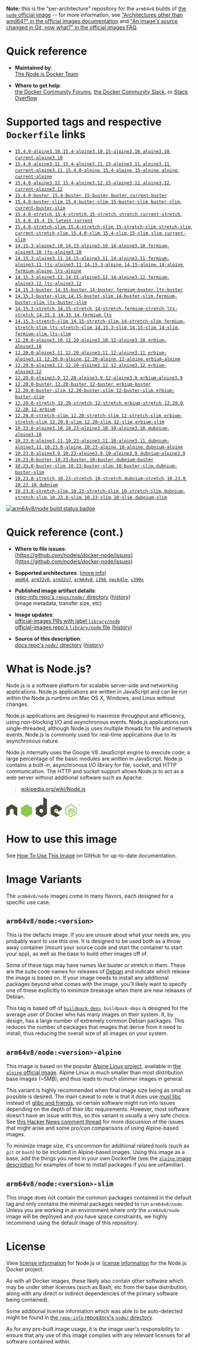<!--

********************************************************************************

WARNING:

    DO NOT EDIT "node/README.md"

    IT IS AUTO-GENERATED

    (from the other files in "node/" combined with a set of templates)

********************************************************************************

-->

**Note:** this is the "per-architecture" repository for the `arm64v8` builds of [the `node` official image](https://hub.docker.com/_/node) -- for more information, see ["Architectures other than amd64?" in the official images documentation](https://github.com/docker-library/official-images#architectures-other-than-amd64) and ["An image's source changed in Git, now what?" in the official images FAQ](https://github.com/docker-library/faq#an-images-source-changed-in-git-now-what).

# Quick reference

-	**Maintained by**:  
	[The Node.js Docker Team](https://github.com/nodejs/docker-node)

-	**Where to get help**:  
	[the Docker Community Forums](https://forums.docker.com/), [the Docker Community Slack](https://dockr.ly/slack), or [Stack Overflow](https://stackoverflow.com/search?tab=newest&q=docker)

# Supported tags and respective `Dockerfile` links

-	[`15.4.0-alpine3.10`, `15.4-alpine3.10`, `15-alpine3.10`, `alpine3.10`, `current-alpine3.10`](https://github.com/nodejs/docker-node/blob/dd05dd89c6e158a4893109e42d51cd0f5065d631/15/alpine3.10/Dockerfile)
-	[`15.4.0-alpine3.11`, `15.4-alpine3.11`, `15-alpine3.11`, `alpine3.11`, `current-alpine3.11`, `15.4.0-alpine`, `15.4-alpine`, `15-alpine`, `alpine`, `current-alpine`](https://github.com/nodejs/docker-node/blob/dd05dd89c6e158a4893109e42d51cd0f5065d631/15/alpine3.11/Dockerfile)
-	[`15.4.0-alpine3.12`, `15.4-alpine3.12`, `15-alpine3.12`, `alpine3.12`, `current-alpine3.12`](https://github.com/nodejs/docker-node/blob/dd05dd89c6e158a4893109e42d51cd0f5065d631/15/alpine3.12/Dockerfile)
-	[`15.4.0-buster`, `15.4-buster`, `15-buster`, `buster`, `current-buster`](https://github.com/nodejs/docker-node/blob/dd05dd89c6e158a4893109e42d51cd0f5065d631/15/buster/Dockerfile)
-	[`15.4.0-buster-slim`, `15.4-buster-slim`, `15-buster-slim`, `buster-slim`, `current-buster-slim`](https://github.com/nodejs/docker-node/blob/dd05dd89c6e158a4893109e42d51cd0f5065d631/15/buster-slim/Dockerfile)
-	[`15.4.0-stretch`, `15.4-stretch`, `15-stretch`, `stretch`, `current-stretch`, `15.4.0`, `15.4`, `15`, `latest`, `current`](https://github.com/nodejs/docker-node/blob/dd05dd89c6e158a4893109e42d51cd0f5065d631/15/stretch/Dockerfile)
-	[`15.4.0-stretch-slim`, `15.4-stretch-slim`, `15-stretch-slim`, `stretch-slim`, `current-stretch-slim`, `15.4.0-slim`, `15.4-slim`, `15-slim`, `slim`, `current-slim`](https://github.com/nodejs/docker-node/blob/dd05dd89c6e158a4893109e42d51cd0f5065d631/15/stretch-slim/Dockerfile)
-	[`14.15.3-alpine3.10`, `14.15-alpine3.10`, `14-alpine3.10`, `fermium-alpine3.10`, `lts-alpine3.10`](https://github.com/nodejs/docker-node/blob/a876b9aa22cb77bc219ec8e14b6bd5a03ad5db6d/14/alpine3.10/Dockerfile)
-	[`14.15.3-alpine3.11`, `14.15-alpine3.11`, `14-alpine3.11`, `fermium-alpine3.11`, `lts-alpine3.11`, `14.15.3-alpine`, `14.15-alpine`, `14-alpine`, `fermium-alpine`, `lts-alpine`](https://github.com/nodejs/docker-node/blob/a876b9aa22cb77bc219ec8e14b6bd5a03ad5db6d/14/alpine3.11/Dockerfile)
-	[`14.15.3-alpine3.12`, `14.15-alpine3.12`, `14-alpine3.12`, `fermium-alpine3.12`, `lts-alpine3.12`](https://github.com/nodejs/docker-node/blob/a876b9aa22cb77bc219ec8e14b6bd5a03ad5db6d/14/alpine3.12/Dockerfile)
-	[`14.15.3-buster`, `14.15-buster`, `14-buster`, `fermium-buster`, `lts-buster`](https://github.com/nodejs/docker-node/blob/a876b9aa22cb77bc219ec8e14b6bd5a03ad5db6d/14/buster/Dockerfile)
-	[`14.15.3-buster-slim`, `14.15-buster-slim`, `14-buster-slim`, `fermium-buster-slim`, `lts-buster-slim`](https://github.com/nodejs/docker-node/blob/a876b9aa22cb77bc219ec8e14b6bd5a03ad5db6d/14/buster-slim/Dockerfile)
-	[`14.15.3-stretch`, `14.15-stretch`, `14-stretch`, `fermium-stretch`, `lts-stretch`, `14.15.3`, `14.15`, `14`, `fermium`, `lts`](https://github.com/nodejs/docker-node/blob/a876b9aa22cb77bc219ec8e14b6bd5a03ad5db6d/14/stretch/Dockerfile)
-	[`14.15.3-stretch-slim`, `14.15-stretch-slim`, `14-stretch-slim`, `fermium-stretch-slim`, `lts-stretch-slim`, `14.15.3-slim`, `14.15-slim`, `14-slim`, `fermium-slim`, `lts-slim`](https://github.com/nodejs/docker-node/blob/a876b9aa22cb77bc219ec8e14b6bd5a03ad5db6d/14/stretch-slim/Dockerfile)
-	[`12.20.0-alpine3.10`, `12.20-alpine3.10`, `12-alpine3.10`, `erbium-alpine3.10`](https://github.com/nodejs/docker-node/blob/ecab21f67543ce370cca404b925b21fdc35ea0b2/12/alpine3.10/Dockerfile)
-	[`12.20.0-alpine3.11`, `12.20-alpine3.11`, `12-alpine3.11`, `erbium-alpine3.11`, `12.20.0-alpine`, `12.20-alpine`, `12-alpine`, `erbium-alpine`](https://github.com/nodejs/docker-node/blob/ecab21f67543ce370cca404b925b21fdc35ea0b2/12/alpine3.11/Dockerfile)
-	[`12.20.0-alpine3.12`, `12.20-alpine3.12`, `12-alpine3.12`, `erbium-alpine3.12`](https://github.com/nodejs/docker-node/blob/ecab21f67543ce370cca404b925b21fdc35ea0b2/12/alpine3.12/Dockerfile)
-	[`12.20.0-alpine3.9`, `12.20-alpine3.9`, `12-alpine3.9`, `erbium-alpine3.9`](https://github.com/nodejs/docker-node/blob/ecab21f67543ce370cca404b925b21fdc35ea0b2/12/alpine3.9/Dockerfile)
-	[`12.20.0-buster`, `12.20-buster`, `12-buster`, `erbium-buster`](https://github.com/nodejs/docker-node/blob/ecab21f67543ce370cca404b925b21fdc35ea0b2/12/buster/Dockerfile)
-	[`12.20.0-buster-slim`, `12.20-buster-slim`, `12-buster-slim`, `erbium-buster-slim`](https://github.com/nodejs/docker-node/blob/ecab21f67543ce370cca404b925b21fdc35ea0b2/12/buster-slim/Dockerfile)
-	[`12.20.0-stretch`, `12.20-stretch`, `12-stretch`, `erbium-stretch`, `12.20.0`, `12.20`, `12`, `erbium`](https://github.com/nodejs/docker-node/blob/ecab21f67543ce370cca404b925b21fdc35ea0b2/12/stretch/Dockerfile)
-	[`12.20.0-stretch-slim`, `12.20-stretch-slim`, `12-stretch-slim`, `erbium-stretch-slim`, `12.20.0-slim`, `12.20-slim`, `12-slim`, `erbium-slim`](https://github.com/nodejs/docker-node/blob/ecab21f67543ce370cca404b925b21fdc35ea0b2/12/stretch-slim/Dockerfile)
-	[`10.23.0-alpine3.10`, `10.23-alpine3.10`, `10-alpine3.10`, `dubnium-alpine3.10`](https://github.com/nodejs/docker-node/blob/c2604466d06ba562fd9040d18c57af16545c6a5b/10/alpine3.10/Dockerfile)
-	[`10.23.0-alpine3.11`, `10.23-alpine3.11`, `10-alpine3.11`, `dubnium-alpine3.11`, `10.23.0-alpine`, `10.23-alpine`, `10-alpine`, `dubnium-alpine`](https://github.com/nodejs/docker-node/blob/c2604466d06ba562fd9040d18c57af16545c6a5b/10/alpine3.11/Dockerfile)
-	[`10.23.0-alpine3.9`, `10.23-alpine3.9`, `10-alpine3.9`, `dubnium-alpine3.9`](https://github.com/nodejs/docker-node/blob/c2604466d06ba562fd9040d18c57af16545c6a5b/10/alpine3.9/Dockerfile)
-	[`10.23.0-buster`, `10.23-buster`, `10-buster`, `dubnium-buster`](https://github.com/nodejs/docker-node/blob/c2604466d06ba562fd9040d18c57af16545c6a5b/10/buster/Dockerfile)
-	[`10.23.0-buster-slim`, `10.23-buster-slim`, `10-buster-slim`, `dubnium-buster-slim`](https://github.com/nodejs/docker-node/blob/c2604466d06ba562fd9040d18c57af16545c6a5b/10/buster-slim/Dockerfile)
-	[`10.23.0-stretch`, `10.23-stretch`, `10-stretch`, `dubnium-stretch`, `10.23.0`, `10.23`, `10`, `dubnium`](https://github.com/nodejs/docker-node/blob/c2604466d06ba562fd9040d18c57af16545c6a5b/10/stretch/Dockerfile)
-	[`10.23.0-stretch-slim`, `10.23-stretch-slim`, `10-stretch-slim`, `dubnium-stretch-slim`, `10.23.0-slim`, `10.23-slim`, `10-slim`, `dubnium-slim`](https://github.com/nodejs/docker-node/blob/c2604466d06ba562fd9040d18c57af16545c6a5b/10/stretch-slim/Dockerfile)

[![arm64v8/node build status badge](https://img.shields.io/jenkins/s/https/doi-janky.infosiftr.net/job/multiarch/job/arm64v8/job/node.svg?label=arm64v8/node%20%20build%20job)](https://doi-janky.infosiftr.net/job/multiarch/job/arm64v8/job/node/)

# Quick reference (cont.)

-	**Where to file issues**:  
	[https://github.com/nodejs/docker-node/issues](https://github.com/nodejs/docker-node/issues)

-	**Supported architectures**: ([more info](https://github.com/docker-library/official-images#architectures-other-than-amd64))  
	[`amd64`](https://hub.docker.com/r/amd64/node/), [`arm32v6`](https://hub.docker.com/r/arm32v6/node/), [`arm32v7`](https://hub.docker.com/r/arm32v7/node/), [`arm64v8`](https://hub.docker.com/r/arm64v8/node/), [`i386`](https://hub.docker.com/r/i386/node/), [`ppc64le`](https://hub.docker.com/r/ppc64le/node/), [`s390x`](https://hub.docker.com/r/s390x/node/)

-	**Published image artifact details**:  
	[repo-info repo's `repos/node/` directory](https://github.com/docker-library/repo-info/blob/master/repos/node) ([history](https://github.com/docker-library/repo-info/commits/master/repos/node))  
	(image metadata, transfer size, etc)

-	**Image updates**:  
	[official-images PRs with label `library/node`](https://github.com/docker-library/official-images/pulls?q=label%3Alibrary%2Fnode)  
	[official-images repo's `library/node` file](https://github.com/docker-library/official-images/blob/master/library/node) ([history](https://github.com/docker-library/official-images/commits/master/library/node))

-	**Source of this description**:  
	[docs repo's `node/` directory](https://github.com/docker-library/docs/tree/master/node) ([history](https://github.com/docker-library/docs/commits/master/node))

# What is Node.js?

Node.js is a software platform for scalable server-side and networking applications. Node.js applications are written in JavaScript and can be run within the Node.js runtime on Mac OS X, Windows, and Linux without changes.

Node.js applications are designed to maximize throughput and efficiency, using non-blocking I/O and asynchronous events. Node.js applications run single-threaded, although Node.js uses multiple threads for file and network events. Node.js is commonly used for real-time applications due to its asynchronous nature.

Node.js internally uses the Google V8 JavaScript engine to execute code; a large percentage of the basic modules are written in JavaScript. Node.js contains a built-in, asynchronous I/O library for file, socket, and HTTP communication. The HTTP and socket support allows Node.js to act as a web server without additional software such as Apache.

> [wikipedia.org/wiki/Node.js](https://en.wikipedia.org/wiki/Node.js)

![logo](https://raw.githubusercontent.com/docker-library/docs/01c12653951b2fe592c1f93a13b4e289ada0e3a1/node/logo.png)

# How to use this image

See [How To Use This Image](https://github.com/nodejs/docker-node/blob/master/README.md#how-to-use-this-image) on GitHub for up-to-date documentation.

# Image Variants

The `arm64v8/node` images come in many flavors, each designed for a specific use case.

## `arm64v8/node:<version>`

This is the defacto image. If you are unsure about what your needs are, you probably want to use this one. It is designed to be used both as a throw away container (mount your source code and start the container to start your app), as well as the base to build other images off of.

Some of these tags may have names like buster or stretch in them. These are the suite code names for releases of [Debian](https://wiki.debian.org/DebianReleases) and indicate which release the image is based on. If your image needs to install any additional packages beyond what comes with the image, you'll likely want to specify one of these explicitly to minimize breakage when there are new releases of Debian.

This tag is based off of [`buildpack-deps`](https://hub.docker.com/_/buildpack-deps/). `buildpack-deps` is designed for the average user of Docker who has many images on their system. It, by design, has a large number of extremely common Debian packages. This reduces the number of packages that images that derive from it need to install, thus reducing the overall size of all images on your system.

## `arm64v8/node:<version>-alpine`

This image is based on the popular [Alpine Linux project](https://alpinelinux.org), available in [the `alpine` official image](https://hub.docker.com/_/alpine). Alpine Linux is much smaller than most distribution base images (~5MB), and thus leads to much slimmer images in general.

This variant is highly recommended when final image size being as small as possible is desired. The main caveat to note is that it does use [musl libc](https://musl.libc.org) instead of [glibc and friends](https://www.etalabs.net/compare_libcs.html), so certain software might run into issues depending on the depth of their libc requirements. However, most software doesn't have an issue with this, so this variant is usually a very safe choice. See [this Hacker News comment thread](https://news.ycombinator.com/item?id=10782897) for more discussion of the issues that might arise and some pro/con comparisons of using Alpine-based images.

To minimize image size, it's uncommon for additional related tools (such as `git` or `bash`) to be included in Alpine-based images. Using this image as a base, add the things you need in your own Dockerfile (see the [`alpine` image description](https://hub.docker.com/_/alpine/) for examples of how to install packages if you are unfamiliar).

## `arm64v8/node:<version>-slim`

This image does not contain the common packages contained in the default tag and only contains the minimal packages needed to run `arm64v8/node`. Unless you are working in an environment where *only* the `arm64v8/node` image will be deployed and you have space constraints, we highly recommend using the default image of this repository.

# License

View [license information](https://github.com/nodejs/node/blob/master/LICENSE) for Node.js or [license information](https://github.com/nodejs/docker-node/blob/master/LICENSE) for the Node.js Docker project.

As with all Docker images, these likely also contain other software which may be under other licenses (such as Bash, etc from the base distribution, along with any direct or indirect dependencies of the primary software being contained).

Some additional license information which was able to be auto-detected might be found in [the `repo-info` repository's `node/` directory](https://github.com/docker-library/repo-info/tree/master/repos/node).

As for any pre-built image usage, it is the image user's responsibility to ensure that any use of this image complies with any relevant licenses for all software contained within.
